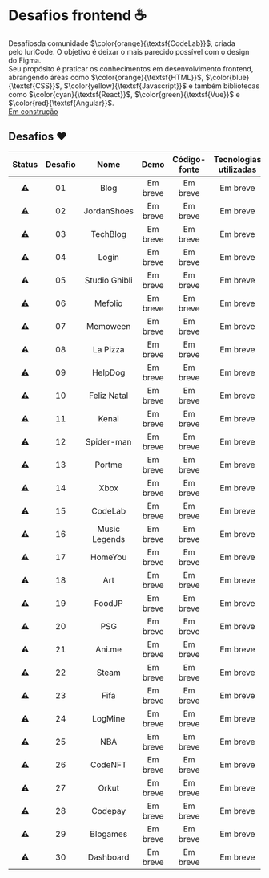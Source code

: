 # Desafios frontend ☕

Desafiosda comunidade $\color{orange}{\textsf{CodeLab}}$, criada pelo IuriCode. O objetivo é deixar o mais parecido possível com o design do Figma. <br/>
Seu propósito é praticar os conhecimentos em desenvolvimento frontend, abrangendo áreas como $\color{orange}{\textsf{HTML}}$, $\color{blue}{\textsf{CSS}}$, $\color{yellow}{\textsf{Javascript}}$ e também bibliotecas como $\color{cyan}{\textsf{React}}$, $\color{green}{\textsf{Vue}}$ e $\color{red}{\textsf{Angular}}$. <br/>
[Em construção](https://kednasousa.github.io/)


## Desafios ❤️

| Status | Desafio | Nome |   Demo   | Código-fonte | Tecnologias utilizadas |
| :----: | :-----: | :--: | :------: | :----------: | :--------------------: |
|   ⚠️   |   01    | Blog | Em breve | Em breve | Em breve |
|   ⚠️   |   02    | JordanShoes | Em breve | Em breve | Em breve |
|   ⚠️   |   03    | TechBlog    | Em breve | Em breve | Em breve |
|   ⚠️   |   04    | Login       | Em breve | Em breve | Em breve |
|   ⚠️   |   05    | Studio Ghibli| Em breve | Em breve | Em breve |
|   ⚠️   |   06    | Mefolio | Em breve | Em breve | Em breve |
|   ⚠️   |   07    | Memoween | Em breve | Em breve | Em breve |
|   ⚠️   |   08    | La Pizza | Em breve | Em breve | Em breve |
|   ⚠️   |   09    | HelpDog | Em breve | Em breve | Em breve |
|   ⚠️   |   10    | Feliz Natal | Em breve | Em breve | Em breve |
|   ⚠️   |   11    | Kenai | Em breve | Em breve | Em breve |
|   ⚠️   |   12    | Spider-man | Em breve | Em breve | Em breve |
|   ⚠️   |   13    | Portme | Em breve | Em breve | Em breve |
|   ⚠️   |   14    | Xbox | Em breve | Em breve | Em breve |
|   ⚠️   |   15    | CodeLab | Em breve | Em breve | Em breve |
|   ⚠️   |   16    | Music Legends | Em breve | Em breve | Em breve |
|   ⚠️   |   17    | HomeYou | Em breve | Em breve | Em breve |
|   ⚠️   |   18    | Art | Em breve | Em breve | Em breve |
|   ⚠️   |   19    | FoodJP | Em breve | Em breve | Em breve |
|   ⚠️   |   20    | PSG | Em breve | Em breve | Em breve |
|   ⚠️   |   21    | Ani.me | Em breve | Em breve | Em breve |
|   ⚠️   |   22    | Steam | Em breve | Em breve | Em breve |
|   ⚠️   |   23    | Fifa | Em breve | Em breve | Em breve |
|   ⚠️   |   24    | LogMine | Em breve | Em breve | Em breve |
|   ⚠️   |   25    | NBA | Em breve | Em breve | Em breve |
|   ⚠️   |   26    | CodeNFT | Em breve | Em breve | Em breve |
|   ⚠️   |   27    | Orkut | Em breve | Em breve | Em breve |
|   ⚠️   |   28    | Codepay | Em breve | Em breve | Em breve |
|   ⚠️   |   29    | Blogames | Em breve | Em breve | Em breve |
|   ⚠️   |   30    | Dashboard | Em breve | Em breve | Em breve |
